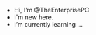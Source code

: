 - Hi, I’m @TheEnterprisePC
- I'm new here.
- I’m currently learning ...

<!---
TheEnterprisePC/TheEnterprisePC is a ✨ special ✨ repository because its `README.md` (this file) appears on your GitHub profile.
You can click the Preview link to take a look at your changes.
--->

